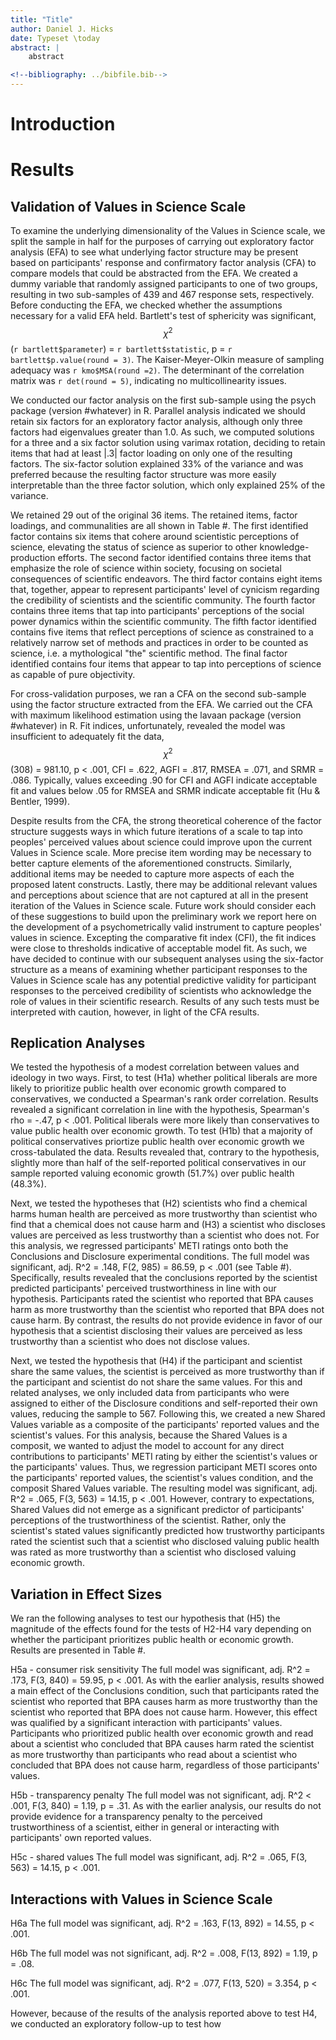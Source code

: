 ```yaml
---
title: "Title"
author: Daniel J. Hicks
date: Typeset \today
abstract: |
	abstract

<!--bibliography: ../bibfile.bib-->
---
```


# Introduction #

# Results #

## Validation of Values in Science Scale ##

To examine the underlying dimensionality of the Values in Science scale, we split the sample in half for the purposes of carrying out exploratory factor analysis (EFA) to see what underlying factor structure may be present based on participants' response and confirmatory factor analysis (CFA) to compare models that could be abstracted from the EFA. We created a dummy variable that randomly assigned participants to one of two groups, resulting in two sub-samples of 439 and 467 response sets, respectively. Before conducting the EFA, we checked whether the assumptions necessary for a valid EFA held. Bartlett's test of sphericity was significant, $$\chi^2$$ (`r bartlett$parameter`) = `r bartlett$statistic`, p = `r bartlett$p.value(round = 3)`. The Kaiser-Meyer-Olkin measure of sampling adequacy was `r kmo$MSA(round =2)`. The determinant of the correlation matrix was `r det(round = 5)`, indicating no multicollinearity issues.

We conducted our factor analysis on the first sub-sample using the psych package (version #whatever) in R. Parallel analysis indicated we should retain six factors for an exploratory factor analysis, although only three factors had eigenvalues greater than 1.0. As such, we computed solutions for a three and a six factor solution using varimax rotation, deciding to retain items that had at least |.3| factor loading on only one of the resulting factors. The six-factor solution explained 33% of the variance and was preferred because the resulting factor structure was more easily interpretable than the three factor solution, which only explained 25% of the variance.

We retained 29 out of the original 36 items. The retained items, factor loadings, and communalities are all shown in Table #. The first identified factor contains six items that cohere around scientistic perceptions of science, elevating the status of science as superior to other knowledge-production efforts. The second factor identified contains three items that emphasize the role of science within society, focusing on societal consequences of scientific endeavors. The third factor contains eight items that, together, appear to represent participants' level of cynicism regarding the credibility of scientists and the scientific community. The fourth factor contains three items that tap into participants' perceptions of the social power dynamics within the scientific community. The fifth factor identified contains five items that reflect perceptions of science as constrained to a relatively narrow set of methods and practices in order to be counted as science, i.e. a mythological "the" scientific method. The final factor identified contains four items that appear to tap into perceptions of science as capable of pure objectivity.

For cross-validation purposes, we ran a CFA on the second sub-sample using the factor structure extracted from the EFA. We carried out the CFA with maximum likelihood estimation using the lavaan package (version #whatever) in R. Fit indices, unfortunately, revealed the model was insufficient to adequately fit the data, $$\chi^2$$(308) = 981.10, p < .001, CFI = .622, AGFI = .817, RMSEA = .071, and SRMR = .086. Typically, values exceeding .90 for CFI and AGFI indicate acceptable fit and values below .05 for RMSEA and SRMR indicate acceptable fit (Hu & Bentler, 1999).

Despite results from the CFA, the strong theoretical coherence of the factor structure suggests ways in which future iterations of a scale to tap into peoples' perceived values about science could improve upon the current Values in Science scale. More precise item wording may be necessary to better capture elements of the aforementioned constructs. Similarly, additional items may be needed to capture more aspects of each the proposed latent constructs. Lastly, there may be additional relevant values and perceptions about science that are not captured at all in the present iteration of the Values in Science scale. Future work should consider each of these suggestions to build upon the preliminary work we report here on the development of a psychometrically valid instrument to capture peoples' values in science. Excepting the comparative fit index (CFI), the fit indices were close to thresholds indicative of acceptable model fit. As such, we have decided to continue with our subsequent analyses using the six-factor structure as a means of examining whether participant responses to the Values in Science scale has any potential predictive validity for participant responses to the perceived credibility of scientists who acknowledge the role of values in their scientific research. Results of any such tests must be interpreted with caution, however, in light of the CFA results.

## Replication Analyses ##


We tested the hypothesis of a modest correlation between values and ideology in two ways. First, to test (H1a) whether political liberals are more likely to prioritize public health over economic growth compared to conservatives, we conducted a Spearman's rank order correlation. Results revealed a significant correlation in line with the hypothesis, Spearman's rho = -.47, p < .001. Political liberals were more likely than conservatives to value public health over economic growth. To test (H1b) that a majority of political conservatives priortize public health over economic growth we cross-tabulated the data. Results revealed that, contrary to the hypothesis, slightly more than half of the self-reported political conservatives in our sample reported valuing economic growth (51.7%) over public health (48.3%).

Next, we tested the hypotheses that (H2) scientists who find a chemical harms human health are perceived as more trustworthy than scientist who find that a chemical does not cause harm and (H3) a scientist who discloses values are perceived as less trustworthy than a scientist who does not. For this analysis, we regressed participants' METI ratings onto both the Conclusions and Disclosure experimental conditions. The full model was significant, adj. R^2 = .148, F(2, 985) = 86.59, p < .001 (see Table #). Specifically, results revealed that the conclusions reported by the scientist predicted participants' perceived trustworthiness in line with our hypothesis. Participants rated the scientist who reported that BPA causes harm as more trustworthy than the scientist who reported that BPA does not cause harm. By contrast, the results do not provide evidence in favor of our hypothesis that a scientist disclosing their values are perceived as less trustworthy than a scientist who does not disclose values. 

Next, we tested the hypothesis that (H4) if the participant and scientist share the same values, the scientist is perceived as more trustworthy than if the participant and scientist do not share the same values. For this and related analyses, we only included data from participants who were assigned to either of the Disclosure conditions and self-reported their own values, reducing the sample to 567. Following this, we created a new Shared Values variable as a composite of the participants' reported values and the scientist's values. For this analysis, because the Shared Values is a composit, we wanted to adjust the model to account for any direct contributions to participants' METI rating by either the scientist's values or the participants' values. Thus, we regression participant METI scores onto the participants' reported values, the scientist's values condition, and the composit Shared Values variable. The resulting model was significant, adj. R^2 = .065, F(3, 563) = 14.15, p < .001. However, contrary to expectations, Shared Values did not emerge as a significant predictor of participants' perceptions of the trustworthiness of the scientist. Rather, only the scientist's stated values significantly predicted how trustworthy participants rated the scientist such that a scientist who disclosed valuing public health was rated as more trustworthy than a scientist who disclosed valuing economic growth. 



## Variation in Effect Sizes ## 

We ran the following analyses to test our hypothesis that (H5) the magnitude of the effects found for the tests of H2-H4 vary depending on whether the participant prioritizes public health or economic growth. Results are presented in Table #.

H5a - consumer risk sensitivity
The full model was significant, adj. R^2 = .173, F(3, 840) = 59.95, p < .001. As with the earlier analysis, results showed a main effect of the Conclusions condition, such that participants rated the scientist who reported that BPA causes harm as more trustworthy than the scientist who reported that BPA does not cause harm. However, this effect was qualified by a significant interaction with participants' values. Participants who prioritized public health over economic growth and read about a scientist who concluded that BPA causes harm rated the scientist as more trustworthy than participants who read about a scientist who concluded that BPA does not cause harm, regardless of those participants' values.


H5b - transparency penalty
The full model was not significant, adj. R^2 < .001, F(3, 840) = 1.19, p = .31. As with the earlier analysis, our results do not provide evidence for a transparency penalty to the perceived trustworthiness of a scientist, either in general or interacting with participants' own reported values. 


H5c - shared values
The full model was significant, adj. R^2 = .065, F(3, 563) = 14.15, p < .001. 


## Interactions with Values in Science Scale ##

H6a
The full model was significant, adj. R^2 = .163, F(13, 892) = 14.55, p < .001.

H6b
The full model was not significant, adj. R^2 = .008, F(13, 892) = 1.19, p = .08.

H6c
The full model was significant, adj. R^2 = .077, F(13, 520) = 3.354, p < .001.


However, because of the results of the analysis reported above to test H4, we conducted an exploratory follow-up to test how 

